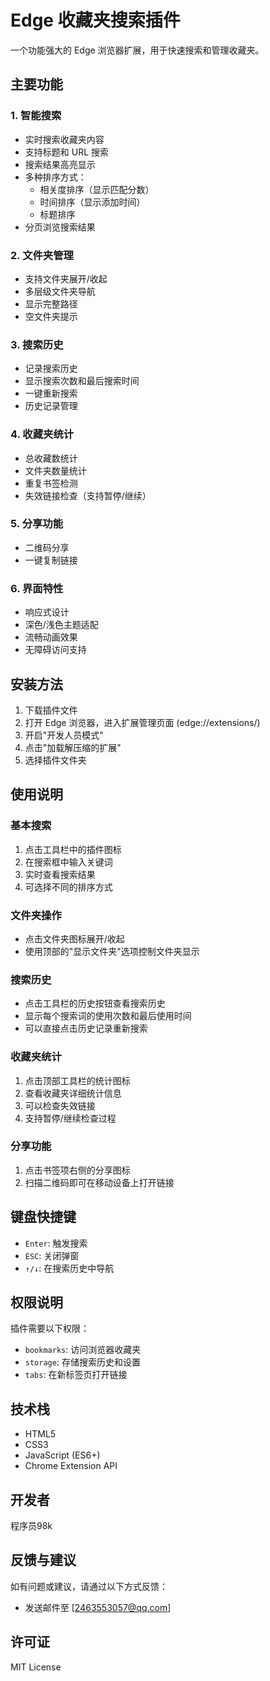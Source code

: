 # Edge 收藏夹搜索插件

一个功能强大的 Edge 浏览器扩展，用于快速搜索和管理收藏夹。

## 主要功能

### 1. 智能搜索
- 实时搜索收藏夹内容
- 支持标题和 URL 搜索
- 搜索结果高亮显示
- 多种排序方式：
  - 相关度排序（显示匹配分数）
  - 时间排序（显示添加时间）
  - 标题排序
- 分页浏览搜索结果

### 2. 文件夹管理
- 支持文件夹展开/收起
- 多层级文件夹导航
- 显示完整路径
- 空文件夹提示

### 3. 搜索历史
- 记录搜索历史
- 显示搜索次数和最后搜索时间
- 一键重新搜索
- 历史记录管理

### 4. 收藏夹统计
- 总收藏数统计
- 文件夹数量统计
- 重复书签检测
- 失效链接检查（支持暂停/继续）

### 5. 分享功能
- 二维码分享
- 一键复制链接

### 6. 界面特性
- 响应式设计
- 深色/浅色主题适配
- 流畅动画效果
- 无障碍访问支持

## 安装方法

1. 下载插件文件
2. 打开 Edge 浏览器，进入扩展管理页面 (edge://extensions/)
3. 开启"开发人员模式"
4. 点击"加载解压缩的扩展"
5. 选择插件文件夹

## 使用说明

### 基本搜索
1. 点击工具栏中的插件图标
2. 在搜索框中输入关键词
3. 实时查看搜索结果
4. 可选择不同的排序方式

### 文件夹操作
- 点击文件夹图标展开/收起
- 使用顶部的"显示文件夹"选项控制文件夹显示

### 搜索历史
- 点击工具栏的历史按钮查看搜索历史
- 显示每个搜索词的使用次数和最后使用时间
- 可以直接点击历史记录重新搜索

### 收藏夹统计
1. 点击顶部工具栏的统计图标
2. 查看收藏夹详细统计信息
3. 可以检查失效链接
4. 支持暂停/继续检查过程

### 分享功能
1. 点击书签项右侧的分享图标
2. 扫描二维码即可在移动设备上打开链接

## 键盘快捷键

- `Enter`: 触发搜索
- `ESC`: 关闭弹窗
- `↑/↓`: 在搜索历史中导航

## 权限说明

插件需要以下权限：
- `bookmarks`: 访问浏览器收藏夹
- `storage`: 存储搜索历史和设置
- `tabs`: 在新标签页打开链接

## 技术栈

- HTML5
- CSS3
- JavaScript (ES6+)
- Chrome Extension API

## 开发者

程序员98k

## 反馈与建议

如有问题或建议，请通过以下方式反馈：
- 发送邮件至 [2463553057@qq.com]

## 许可证

MIT License 